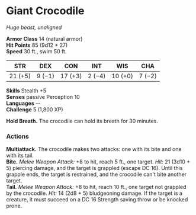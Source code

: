 # Giant Crocodile 
_Huge beast, unaligned_

**Armor Class** 14 (natural armor)    
**Hit Points** 85 (9d12 + 27)    
**Speed** 30 ft., swim 50 ft. 

| STR     | DEX     | CON     | INT     | WIS     | CHA     |
|---------|---------|---------|---------|---------|---------|
| 21 (+5) | 9 (−1)  | 17 (+3) | 2 (−4)  | 10 (+0) | 7 (−2)  |  

**Skills** Stealth +5    
**Senses** passive Perception 10    
**Languages** --    
**Challenge** 5 (1,800 XP) 

**Hold Breath.** The crocodile can hold its breath for 30 minutes. 

### Actions 
**Multiattack.** The crocodile makes two attacks: one with its bite and one with its tail.    
**Bite.** _Melee Weapon Attack:_ +8 to hit, reach 5 ft., one target. _Hit:_ 21 (3d10 + 5) piercing damage, and the target is grappled (escape DC 16). Until this grapple ends, the target is restrained, and the crocodile can't bite another target.    
**Tail.** _Melee Weapon Attack:_ +8 to hit, reach 10 ft., one target not grappled by the crocodile. _Hit:_ 14 (2d8 + 5) bludgeoning damage. If the target is a creature, it must succeed on a DC 16 Strength saving throw or be knocked prone.

